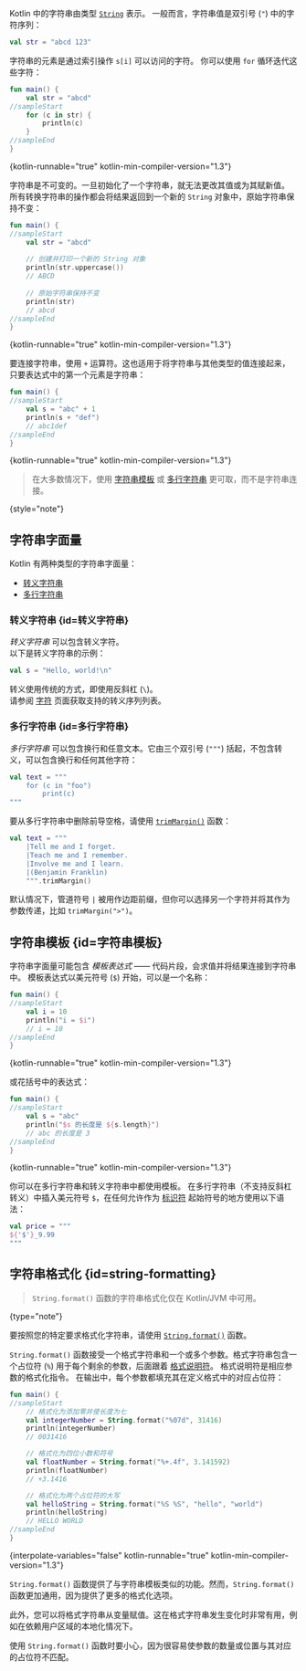 [//]: # (title: 字符串（Strings）)

Kotlin 中的字符串由类型 [`String`](https://kotlinlang.org/api/latest/jvm/stdlib/kotlin/-string/) 表示。
一般而言，字符串值是双引号 (`"`) 中的字符序列：

```kotlin
val str = "abcd 123"
```

字符串的元素是通过索引操作 `s[i]` 可以访问的字符。
你可以使用 `for` 循环迭代这些字符：

```kotlin
fun main() {
    val str = "abcd" 
//sampleStart
    for (c in str) {
        println(c)
    }
//sampleEnd
}
```
{kotlin-runnable="true" kotlin-min-compiler-version="1.3"}

字符串是不可变的。一旦初始化了一个字符串，就无法更改其值或为其赋新值。
所有转换字符串的操作都会将结果返回到一个新的 `String` 对象中，原始字符串保持不变：

```kotlin
fun main() {
//sampleStart
    val str = "abcd"
   
    // 创建并打印一个新的 String 对象
    println(str.uppercase())
    // ABCD
   
    // 原始字符串保持不变
    println(str) 
    // abcd
//sampleEnd
}
```
{kotlin-runnable="true" kotlin-min-compiler-version="1.3"}

要连接字符串，使用 `+` 运算符。这也适用于将字符串与其他类型的值连接起来，只要表达式中的第一个元素是字符串：

```kotlin
fun main() {
//sampleStart
    val s = "abc" + 1
    println(s + "def")
    // abc1def    
//sampleEnd
}
```
{kotlin-runnable="true" kotlin-min-compiler-version="1.3"}

> 在大多数情况下，使用 [字符串模板](#字符串模板) 或 [多行字符串](#多行字符串) 更可取，而不是字符串连接。
> 
{style="note"}

## 字符串字面量

Kotlin 有两种类型的字符串字面量：

* [转义字符串](#转义字符串)
* [多行字符串](#多行字符串)

### 转义字符串 {id=转义字符串}

_转义字符串_ 可以包含转义字符。  
以下是转义字符串的示例：

```kotlin
val s = "Hello, world!\n"
```

转义使用传统的方式，即使用反斜杠 (`\`)。  
请参阅 [字符](characters.md) 页面获取支持的转义序列列表。

### 多行字符串 {id=多行字符串}

_多行字符串_ 可以包含换行和任意文本。它由三个双引号 (`"""`) 括起，不包含转义，可以包含换行和任何其他字符：

```kotlin
val text = """
    for (c in "foo")
        print(c)
"""
```

要从多行字符串中删除前导空格，请使用 [`trimMargin()`](https://kotlinlang.org/api/latest/jvm/stdlib/kotlin.text/trim-margin.html) 函数：

```kotlin
val text = """
    |Tell me and I forget.
    |Teach me and I remember.
    |Involve me and I learn.
    |(Benjamin Franklin)
    """.trimMargin()
```

默认情况下，管道符号 `|` 被用作边距前缀，但你可以选择另一个字符并将其作为参数传递，比如 `trimMargin(">")`。

## 字符串模板 {id=字符串模板}

字符串字面量可能包含 _模板表达式_ —— 代码片段，会求值并将结果连接到字符串中。
模板表达式以美元符号 (`$`) 开始，可以是一个名称：

```kotlin
fun main() {
//sampleStart
    val i = 10
    println("i = $i") 
    // i = 10
//sampleEnd
}
```
{kotlin-runnable="true" kotlin-min-compiler-version="1.3"}

或花括号中的表达式：

```kotlin
fun main() {
//sampleStart
    val s = "abc"
    println("$s 的长度是 ${s.length}") 
    // abc 的长度是 3
//sampleEnd
}
```
{kotlin-runnable="true" kotlin-min-compiler-version="1.3"}

你可以在多行字符串和转义字符串中都使用模板。
在多行字符串（不支持反斜杠转义）中插入美元符号 `$`，在任何允许作为
[标识符](https://kotlinlang.org/docs/reference/grammar.html#identifiers) 起始符号的地方使用以下语法：

```kotlin
val price = """
${'$'}_9.99
"""
```

## 字符串格式化 {id=string-formatting}

> `String.format()` 函数的字符串格式化仅在 Kotlin/JVM 中可用。
>
{type="note"}

要按照您的特定要求格式化字符串，请使用 [`String.format()`](https://kotlinlang.org/api/latest/jvm/stdlib/kotlin.text/format.html) 函数。

`String.format()` 函数接受一个格式字符串和一个或多个参数。格式字符串包含一个占位符 (`%`) 用于每个剩余的参数，后面跟着
[格式说明符](https://docs.oracle.com/javase/8/docs/api/java/util/Formatter.html#summary)。
格式说明符是相应参数的格式化指令。
在输出中，每个参数都填充其在定义格式中的对应占位符：

```kotlin
fun main() { 
//sampleStart
    // 格式化为添加零并使长度为七
    val integerNumber = String.format("%07d", 31416)
    println(integerNumber)
    // 0031416

    // 格式化为四位小数和符号
    val floatNumber = String.format("%+.4f", 3.141592)
    println(floatNumber)
    // +3.1416

    // 格式化为两个占位符的大写
    val helloString = String.format("%S %S", "hello", "world")
    println(helloString)
    // HELLO WORLD
//sampleEnd    
}
```
{interpolate-variables="false" kotlin-runnable="true" kotlin-min-compiler-version="1.3"}

`String.format()` 函数提供了与字符串模板类似的功能。然而，`String.format()` 函数更加通用，因为提供了更多的格式化选项。

此外，您可以将格式字符串从变量赋值。这在格式字符串发生变化时非常有用，例如在依赖用户区域的本地化情况下。

使用 `String.format()` 函数时要小心，因为很容易使参数的数量或位置与其对应的占位符不匹配。
